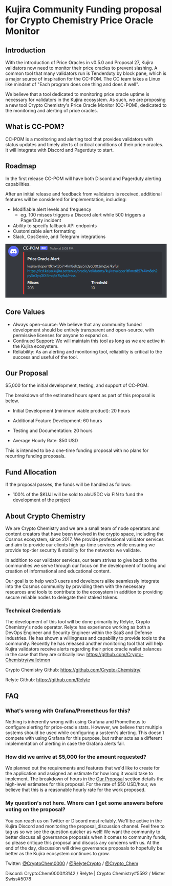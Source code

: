 # Kujira Community Funding proposal for Crypto Chemistry Price Oracle Monitor

## Introduction
With the introduction of Price Oracles in v0.5.0 and Proposal 27, Kujira validators now need to monitor their price oracles to prevent slashing. A common tool that many validators run is Tenderduty by block pane, which is a major source of inspiration for the CC-POM. The CC team takes a Linux like mindset of "Each program does one thing and does it well".

We believe that a tool dedicated to monitoring price oracle uptime is necessary for validators in the Kujira ecosystem. As such, we are proposing a new tool Crypto Chemistry's Price Oracle Monitor (CC-POM), dedicated to the monitoring and alerting of price oracles.

## What is CC-POM?
CC-POM is a monitoring and alerting tool that provides validators with status updates and timely alerts of critical conditions of their price oracles. It will integrate with Discord and Pagerduty to start. 

## Roadmap
In the first release CC-POM will have both Discord and Pagerduty alerting capabilities. 

After an initial release and feedback from validators is received, additional features will be considered for implementation, including:
- Modifiable alert levels and frequency
    - eg. 100 misses triggers a Discord alert while 500 triggers a PagerDuty incident
- Ability to specify fallback API endpoints
- Customizable alert formatting
- Slack, OpsGenie, and Telegram integrations

![CC-POM Discord Alert](img/discord_alert.png)

## Core Values
- Always open-source: We believe that any community funded development should be entirely transparent and open-source, with permissive licenses for anyone to expand on.
- Continued Support: We will maintain this tool as long as we are active in the Kujira ecosystem.
- Reliability: As an alerting and monitoring tool, reliability is critical to the success and useful of the tool.

## Our Proposal
$5,000 for the initial development, testing, and support of CC-POM.

The breakdown of the estimated hours spent as part of this proposal is below.
- Initial Development (minimum viable product): 20 hours
- Additional Feature Development: 60 hours
- Testing and Documentation: 20 hours

- Average Hourly Rate: $50 USD

This is intended to be a one-time funding proposal with no plans for recurring funding proposals.

## Fund Allocation
If the proposal passes, the funds will be handled as follows:

- 100% of the $KUJI will be sold to alxUSDC via FIN to fund the development of the project

## About Crypto Chemistry
We are Crypto Chemistry and we are a small team of node operators and content creators that have been involved in the crypto space, including the Cosmos ecosystem, since 2017. We provide professional validator services and aim to provide our clients high up-time services while ensuring we provide top-tier security & stability for the networks we validate.

In addition to our validator services, our team strives to give back to the communities we serve through our focus on the development of tooling and creation of informational and educational content. 

Our goal is to help web3 users and developers alike seamlessly integrate into the Cosmos community by providing them with the necessary resources and tools to contribute to the ecosystem in addition to providing secure reliable nodes to delegate their staked tokens.

### Technical Credentials
The development of this tool will be done primarily by Relyte, Crypto Chemistry's node operator. Relyte has experience working as both a DevOps Engineer and Security Engineer within the SaaS and Defense industries. He has shown a willingness and capability to provide tools to the community. Recently he has released another monitoring tool that will help Kujira validators receive alerts regarding their price oracle wallet balances in the case that they are critically low: https://github.com/Crypto-Chemistry/walletmon


Crypto Chemistry Github: https://github.com/Crypto-Chemistry/

Relyte Github: https://github.com/Relyte

## FAQ
### What's wrong with Grafana/Prometheus for this?

Nothing is inherently wrong with using Grafana and Prometheus to configure alerting for price-oracle stats. However, we believe that multiple systems should be used while configuring a system's alerting. This doesn't compete with using Grafana for this purpose, but rather acts as a different implementation of alerting in case the Grafana alerts fail. 

### How did we arrive at $5,000 for the amount requested?

We planned out the requirements and features that we'd like to create for the application and assigned an estimate for how long it would take to implement. The breakdown of hours in the [Our Proposal](#our-proposal) section details the high-level estimates for this proposal. For the rate of $50 USD/hour, we believe that this is a reasonable hourly rate for the work proposed.

### My question's not here. Where can I get some answers before voting on the proposal?

You can reach us on Twitter or Discord most reliably. We'll be active in the Kujira Discord and monitoring the proposal_discussion channel. Feel free to tag us so we see the question quicker as well! We want the community to better discuss all governance proposals when it comes to community funds, so please critique this proposal and discuss any concerns with us. At the end of the day, discussion will drive governance proposals to hopefully be better as the Kujira ecosystem continues to grow.

Twitter: [@CryptoChem0000](https://twitter.com/CryptoChem0000) / [@RelyteCrypto](https://twitter.com/RelyteCrypto) / [@Crypto_Chem](https://twitter.com/Crypto_Chem)

Discord: CryptoChem0000#3142 / Relyte | Crypto Chemistry#5592 / Mister Swiss#5078